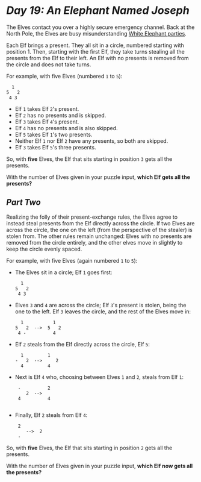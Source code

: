# ***Day 19: An Elephant Named Joseph***

The Elves contact you over a highly secure emergency channel. Back at the North Pole, the Elves are busy misunderstanding [White Elephant parties](https://en.wikipedia.org/wiki/White_elephant_gift_exchange).

Each Elf brings a present. They all sit in a circle, numbered starting with position 1. Then, starting with the first Elf, they take turns stealing all the presents from the Elf to their left. An Elf with no presents is removed from the circle and does not take turns.

For example, with five Elves (numbered `1` to `5`):
<pre><code>  1
5   2
 4 3
</code></pre>
- Elf `1` takes Elf `2`'s present.
- Elf `2` has no presents and is skipped.
- Elf `3` takes Elf `4`'s present.
- Elf `4` has no presents and is also skipped.
- Elf `5` takes Elf `1`'s two presents.
- Neither Elf `1` nor Elf `2` have any presents, so both are skipped.
- Elf `3` takes Elf `5`'s three presents.

So, with **five** Elves, the Elf that sits starting in position `3` gets all the presents.

With the number of Elves given in your puzzle input, **which Elf gets all the presents?**

## ***Part Two***

Realizing the folly of their present-exchange rules, the Elves agree to instead steal presents from the Elf directly across the circle. If two Elves are across the circle, the one on the left (from the perspective of the stealer) is stolen from. The other rules remain unchanged: Elves with no presents are removed from the circle entirely, and the other elves move in slightly to keep the circle evenly spaced.

For example, with five Elves (again numbered `1` to `5`):

- The Elves sit in a circle; Elf `1` goes first:
  <pre><code>  1
  5   2
   4 3
  </code></pre>
- Elves `3` and `4` are across the circle; Elf `3`'s present is stolen, being the one to the left. Elf `3` leaves the circle, and the rest of the Elves move in:
  <pre><code>  1           1
  5   2  -->  5   2
   4 -          4
  </code></pre>
- Elf `2` steals from the Elf directly across the circle, Elf `5`:
  <pre><code>  1         1 
  -   2  -->     2
    4         4 
  </code></pre>
- Next is Elf `4` who, choosing between Elves `1` and `2`, steals from Elf `1`:
  <pre><code> -          2  
      2  -->
   4          4
   </code></pre>
- Finally, Elf `2` steals from Elf `4`:
  <pre><code> 2
      -->  2  
   -
  </code></pre>

So, with **five** Elves, the Elf that sits starting in position `2` gets all the presents.

With the number of Elves given in your puzzle input, **which Elf now gets all the presents?**


